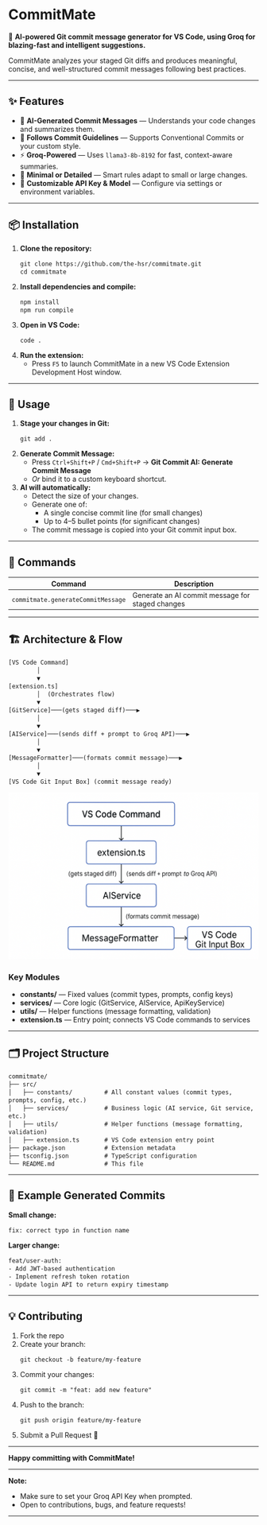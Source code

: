 # CommitMate

🚀 **AI-powered Git commit message generator for VS Code, using Groq for blazing-fast and intelligent suggestions.**

CommitMate analyzes your staged Git diffs and produces meaningful, concise, and well-structured commit messages following best practices.

***

## ✨ Features

- 🧠 **AI-Generated Commit Messages** — Understands your code changes and summarizes them.
- 📏 **Follows Commit Guidelines** — Supports Conventional Commits or your custom style.
- ⚡ **Groq-Powered** — Uses `llama3-8b-8192` for fast, context-aware summaries.
- 🎯 **Minimal or Detailed** — Smart rules adapt to small or large changes.
- 🔑 **Customizable API Key & Model** — Configure via settings or environment variables.

***

## 📦 Installation

1. **Clone the repository:**
   ```shell
   git clone https://github.com/the-hsr/commitmate.git
   cd commitmate
   ```
2. **Install dependencies and compile:**
   ```shell
   npm install
   npm run compile
   ```
3. **Open in VS Code:**
   ```shell
   code .
   ```
4. **Run the extension:**
   - Press `F5` to launch CommitMate in a new VS Code Extension Development Host window.

***

## 🚀 Usage

1. **Stage your changes in Git:**
   ```shell
   git add .
   ```
2. **Generate Commit Message:**
   - Press `Ctrl+Shift+P` / `Cmd+Shift+P` → **Git Commit AI: Generate Commit Message**
   - _Or_ bind it to a custom keyboard shortcut.
3. **AI will automatically:**
   - Detect the size of your changes.
   - Generate one of:
     - A single concise commit line (for small changes)
     - Up to 4–5 bullet points (for significant changes)
   - The commit message is copied into your Git commit input box.

***

## 🧩 Commands

| Command                            | Description                                      |
|------------------------------------|--------------------------------------------------|
| `commitmate.generateCommitMessage` | Generate an AI commit message for staged changes |

***

## 🏗 Architecture & Flow

```plaintext
[VS Code Command]
        │
        ▼
[extension.ts]
        │  (Orchestrates flow)
        ▼
[GitService]───(gets staged diff)───▶
        │
        ▼
[AIService]───(sends diff + prompt to Groq API)───▶
        │
        ▼
[MessageFormatter]───(formats commit message)───▶
        │
        ▼
[VS Code Git Input Box] (commit message ready)
```
![CommitMate Flow](src/utils/architecture.png)

### Key Modules

- **constants/** — Fixed values (commit types, prompts, config keys)
- **services/** — Core logic (GitService, AIService, ApiKeyService)
- **utils/** — Helper functions (message formatting, validation)
- **extension.ts** — Entry point; connects VS Code commands to services

***

## 🗂 Project Structure

```
commitmate/
├── src/
│   ├── constants/         # All constant values (commit types, prompts, config, etc.)
│   ├── services/          # Business logic (AI service, Git service, etc.)
│   ├── utils/             # Helper functions (message formatting, validation)
│   ├── extension.ts       # VS Code extension entry point
├── package.json           # Extension metadata
├── tsconfig.json          # TypeScript configuration
└── README.md              # This file
```

***

## 📜 Example Generated Commits

**Small change:**
```
fix: correct typo in function name
```

**Larger change:**
```
feat/user-auth:
- Add JWT-based authentication
- Implement refresh token rotation
- Update login API to return expiry timestamp
```

***

## 💡 Contributing

1. Fork the repo
2. Create your branch:  
   ```shell
   git checkout -b feature/my-feature
   ```
3. Commit your changes:  
   ```shell
   git commit -m "feat: add new feature"
   ```
4. Push to the branch:  
   ```shell
   git push origin feature/my-feature
   ```
5. Submit a Pull Request 🎉

***

**Happy committing with CommitMate!**

***

**Note:**  
- Make sure to set your Groq API Key when prompted.
- Open to contributions, bugs, and feature requests!

***
